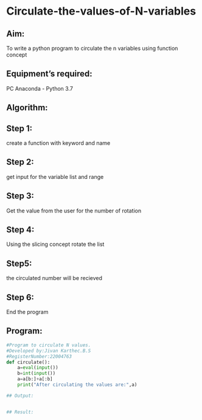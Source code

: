 # Circulate-the-values-of-N-variables
## Aim:
To write a python program to circulate the n variables using function concept
## Equipment’s required:
PC
Anaconda - Python 3.7
## Algorithm: 
## Step 1:

create a function with keyword and name
## Step 2:

get input for the variable list and range
## Step 3:

Get the value from the user for the number of rotation
## Step 4:

Using the slicing concept rotate the list
## Step5:

the circulated number will be recieved
## Step 6:

End the program
## Program:
```python
#Program to circulate N values.
#Developed by:Jivan Karthec.B.S 
#RegisterNumber:22004763
def circulate():
    a=eval(input())
    b=int(input())
    a=a[b:]+a[:b]
    print("After circulating the values are:",a)

## Output:


## Result:
